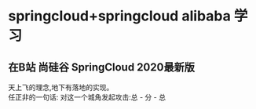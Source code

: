 # springcloud+springcloud alibaba  学习

## 在B站 尚硅谷 SpringCloud 2020最新版
天上飞的理念,地下有落地的实现。<br/>
任正非的一句话: 对这一个城角发起攻击:总 - 分 - 总
